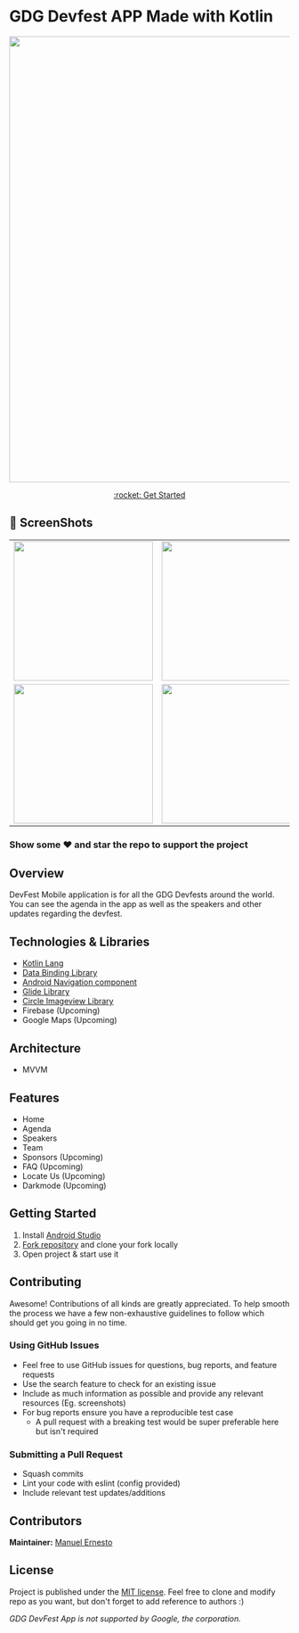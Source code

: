 # GDG Devfest APP Made with Kotlin 

<p align="center">
<img width="800px"  src="https://i.imgur.com/P21Hk0u.png">
</p>

<p align="center"><a href="#getting-started">:rocket: Get Started</a></p>

## 📸 ScreenShots
|                                      |                                      | 
| :----------------------------------: | :----------------------------------: |
| <img width="250px"  src="https://i.imgur.com/doMUSM1.png"> | <img width="250px"  src="https://i.imgur.com/1BtUGC6.png"> |
| <img width="250px"  src="https://i.imgur.com/lbPV3lP.png"> | <img width="250px"  src="https://i.imgur.com/3LLoXUZ.png"> |

### Show some :heart: and star the repo to support the project

## Overview

DevFest Mobile application is for all the GDG Devfests around the world. You can see the agenda in the app as well as the speakers and other updates regarding the devfest.

## Technologies & Libraries

- [Kotlin Lang](https://kotlinlang.org/)
- [Data Binding Library](https://developer.android.com/topic/libraries/data-binding)
- [Android Navigation component](https://developer.android.com/guide/navigation/navigation-getting-started)
- [Glide Library](https://github.com/bumptech/glide)
- [Circle Imageview Library](https://github.com/hdodenhof/CircleImageView)
- Firebase (Upcoming)
- Google Maps (Upcoming)

## Architecture

- MVVM

## Features

- Home 
- Agenda 
- Speakers 
- Team 
- Sponsors (Upcoming)
- FAQ (Upcoming)
- Locate Us (Upcoming)
- Darkmode (Upcoming)

## Getting Started

1. Install [Android Studio](https://developer.android.com/studio/?gclid=CjwKCAjw44jrBRAHEiwAZ9igKDTErwXeJfsoSCzU_FxcmUz3sB4hZX-zHOCz1fyjhRgNApwJE9eSYBoC1aYQAvD_BwE)
1. [Fork repository](https://github.com/manuelernesto/devfest_kotlin) and clone your fork locally
1. Open project & start use it

## Contributing

Awesome! Contributions of all kinds are greatly appreciated. To help smooth the process we have a few non-exhaustive guidelines to follow which should get you going in no time.

### Using GitHub Issues

- Feel free to use GitHub issues for questions, bug reports, and feature requests
- Use the search feature to check for an existing issue
- Include as much information as possible and provide any relevant resources (Eg. screenshots)
- For bug reports ensure you have a reproducible test case
  - A pull request with a breaking test would be super preferable here but isn't required

### Submitting a Pull Request

- Squash commits
- Lint your code with eslint (config provided)
- Include relevant test updates/additions

## Contributors

**Maintainer:** [Manuel Ernesto](https://github.com/manuelernesto)

## License

Project is published under the [MIT license](/LICENSE.md).
Feel free to clone and modify repo as you want, but don't forget to add reference to authors :)

_GDG DevFest App is not supported by Google, the corporation._

